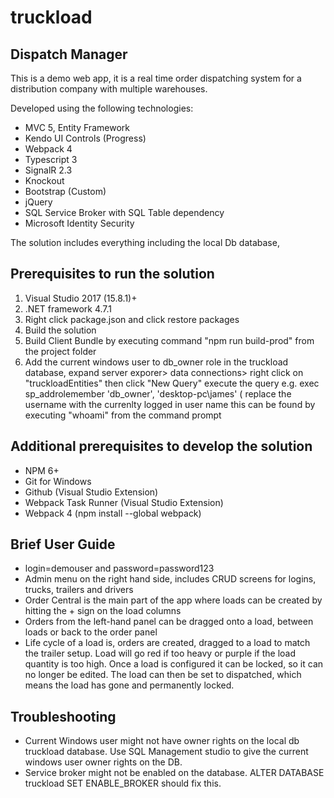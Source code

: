 # truckload
## Dispatch Manager

This is a demo web app, it is a real time order dispatching system for a distribution company with multiple warehouses.

Developed using the following technologies:

* MVC 5, Entity Framework
* Kendo UI Controls (Progress)
* Webpack 4
* Typescript 3
* SignalR 2.3
* Knockout
* Bootstrap (Custom)
* jQuery
* SQL Service Broker with SQL Table dependency 
* Microsoft Identity Security

The solution includes everything including the local Db database, 

## Prerequisites to run the solution

1. Visual Studio 2017 (15.8.1)+
2. .NET framework 4.7.1
3. Right click package.json and click restore packages
4. Build the solution
5. Build Client Bundle by executing command "npm run build-prod" from the project folder
6. Add the current windows user to db_owner role in the truckload database, expand server exporer> data connections> right click on "truckloadEntities" then click "New Query" execute the query e.g. exec sp_addrolemember 'db_owner', 'desktop-pc\james' ( replace the username with the currenlty logged in user name this can be found by executing "whoami" from the command prompt

## Additional prerequisites to develop the solution
* NPM 6+
* Git for Windows
* Github (Visual Studio Extension)
* Webpack Task Runner (Visual Studio Extension) 
* Webpack 4 (npm install --global webpack)

## Brief User Guide
* login=demouser and password=password123
* Admin menu on the right hand side, includes CRUD screens for logins, trucks, trailers and drivers
* Order Central is the main part of the app where loads can be created by hitting the + sign on the load columns
* Orders from the left-hand panel can be dragged onto a load, between loads or back to the order panel
* Life cycle of a load is, orders are created, dragged to a load to match the trailer setup. Load will go red if too heavy or purple if the load quantity is too high. Once a load is configured it can be locked, so it can no longer be edited. The load can then be set to dispatched, which means the load has gone and permanently locked.

## Troubleshooting
* Current Windows user might not have owner rights on the local db truckload database. Use SQL Management studio to give the current windows user owner rights on the DB.
* Service broker might not be enabled on the database. ALTER DATABASE truckload SET ENABLE_BROKER should fix this.

